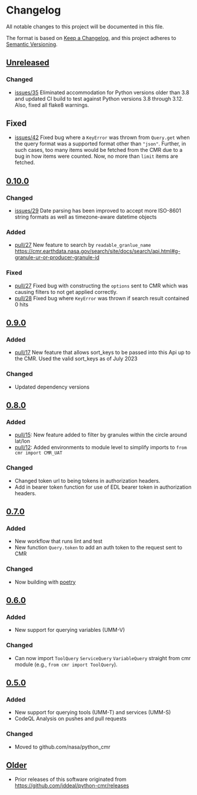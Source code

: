 # Changelog

All notable changes to this project will be documented in this file.

The format is based on
[Keep a Changelog](https://keepachangelog.com/en/1.0.0/), and this project
adheres to [Semantic Versioning](https://semver.org/spec/v2.0.0.html).

## [Unreleased]

### Changed

- [issues/35](https://github.com/nasa/python_cmr/issues/35) Eliminated
  accommodation for Python versions older than 3.8 and updated CI build to test
  against Python versions 3.8 through 3.12.  Also, fixed all flake8 warnings.

## Fixed

- [issues/42](https://github.com/nasa/python_cmr/issues/42) Fixed bug where a
  `KeyError` was thrown from `Query.get` when the query format was a supported
  format other than `"json"`.  Further, in such cases, too many items would be
  fetched from the CMR due to a bug in how items were counted.  Now, no more
  than `limit` items are fetched.

## [0.10.0]

### Changed

- [issues/29](https://github.com/nasa/python_cmr/issues/29) Date parsing has
  been improved to accept more ISO-8601 string formats as well as timezone-aware
  datetime objects

### Added

- [pull/27](https://github.com/nasa/python_cmr/pull/27) New feature to search by
  `readable_granlue_name`
  <https://cmr.earthdata.nasa.gov/search/site/docs/search/api.html#g-granule-ur-or-producer-granule-id>

### Fixed

- [pull/27](https://github.com/nasa/python_cmr/pull/27) Fixed bug with
  constructing the `options` sent to CMR which was causing filters to not get
  applied correctly.
- [pull/28](https://github.com/nasa/python_cmr/pull/28) Fixed bug where
  `KeyError` was thrown if search result contained 0 hits

## [0.9.0]

### Added

- [pull/17](https://github.com/nasa/python_cmr/pull/17) New feature that allows
  sort_keys to be passed into this Api up to the CMR.  Used the valid sort_keys
  as of July 2023

### Changed

- Updated dependency versions

## [0.8.0]

### Added

- [pull/15](https://github.com/nasa/python_cmr/pull/15): New feature added to
  filter by granules within the circle around lat/lon
- [pull/12](https://github.com/nasa/python_cmr/pull/12): Added environments to
  module level to simplify imports to `from cmr import CMR_UAT`

### Changed

- Changed token url to being tokens in authorization headers.
- Add in bearer token function for use of EDL bearer token in authorization
  headers.

## [0.7.0]

### Added

- New workflow that runs lint and test
- New function `Query.token` to add an auth token to the request sent to CMR

### Changed

- Now building with [poetry](https://python-poetry.org/)

## [0.6.0]

### Added

- New support for querying variables (UMM-V)

### Changed

- Can now import `ToolQuery` `ServiceQuery` `VariableQuery` straight from cmr
  module (e.g., `from cmr import ToolQuery`).

## [0.5.0]

### Added

- New support for querying tools (UMM-T) and services (UMM-S)
- CodeQL Analysis on pushes and pull requests

### Changed

- Moved to github.com/nasa/python_cmr

## [Older]

- Prior releases of this software originated from
  <https://github.com/jddeal/python-cmr/releases>

[Unreleased]: https://github.com/nasa/python_cmr/compare/v0.10.0...HEAD
[0.10.0]: https://github.com/nasa/python_cmr/compare/v0.9.0...v0.10.0
[0.9.0]: https://github.com/nasa/python_cmr/compare/v0.8.0...v0.9.0
[0.8.0]: https://github.com/nasa/python_cmr/compare/v0.7.0...v0.8.0
[0.7.0]: https://github.com/nasa/python_cmr/compare/v0.6.0...v0.7.0
[0.6.0]: https://github.com/nasa/python_cmr/compare/v0.5.0...v0.6.0
[0.5.0]: https://github.com/nasa/python_cmr/compare/ef0f9e7d67ce99d342a568bd6a098c3462df16d2...v0.5.0
[Older]: https://github.com/jddeal/python-cmr/releases
